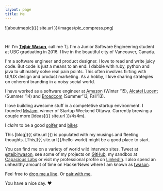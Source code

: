 ```yaml
---
layout: page
title: Me
---
```


![aboutmepic]({{ site.url }}/images/pic_compress.png)

<br>

Hi! I'm **[Tejbir Wason](http://about.me/tejbirwason)**, call me Tj. I'm a Junior Software Engineering student at UBC graduating in 2016. I live in the beautiful city of Vancouver, Canada.

I'm a software engineer and product designer. I love to read and write juicy code. But code is just a means to an end. I dabble with ruby, python and java to ultimately solve real pain points. This often involves flirting with UI/UX design and product marketing. As a hobby, I love sharing strategies on coherent branding in a noisy social world. 

I have worked as a software engineer at [Amazon](http://www.amazon.com/) (Winter '15), [Alcatel Lucent](http://www.alcatel-lucent.com) (Summer '14) and [Broadcom](http://www.broadcom.com) (Summer'13, Fall'13). 

I love building awesome stuff in a competetive startup environment. I founded [MyJam](http://myjam.co), winner of Startup Weekend Ottawa. Currently brewing a couple more [ideas]({{ site.url }}/4s4m).

I *claim* to be a good [golfer](http://ubcgolf.club) and [biker](http://www.strava.com/athletes/tejbirwason).

This [blog]({{ site.url }}) is populated with my musings and fleeting thoughts. [This]({{ site.url }}/hello-world) might be a good place to start.

You can find me on a variety of world wild interweb sites. Tweet at [@tejbirwason](http://twitter.com/tejbirwason), see some of my projects on [GitHub](http://github.com/tejbirwason), my sandbox at [Capacious Labs](http://capacious.ca) or visit my professional profile on [LinkedIn](http://www.linkedin.com/in/tejbirwason). I also spend an unhealthy amount of time on HackerNews where I am known as [twason](https://news.ycombinator.com/user?id=tejbirwason).

Feel free to [drop me a line](mailto:tejbirwason@gmail.com). Or [pair with me](https://twitter.com/intent/tweet?text=I%27d+like+to+pair+on+something+%40tejbirwason%21+%23pairwithme).

You have a nice day. ♥